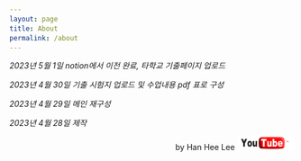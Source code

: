 ```yaml
---
layout: page
title: About
permalink: /about
---
```

*2023년 5월 1일 notion에서 이전 완료, 타학교 기출페이지 업로드*

*2023년 4월 30일 기출 시험지 업로드 및 수업내용 pdf 표로 구성*

*2023년 4월 29일 메인 재구성*

*2023년 4월 28일 제작*

<p style="text-align:right">by Han Hee Lee <img width="100px" height="25px" src="/assets/pngegg.png"/></p>